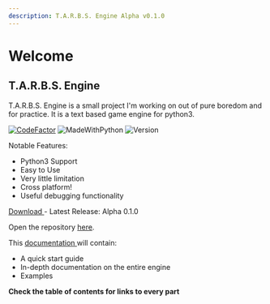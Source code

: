 ```yaml
---
description: T.A.R.B.S. Engine Alpha v0.1.0
---
```


# Welcome

## T.A.R.B.S. Engine

T.A.R.B.S. Engine is a small project I'm working on out of pure boredom and for practice. It is a text based game engine for python3.

[![CodeFactor](https://www.codefactor.io/repository/github/tman540/t.a.r.b.s.-engine/badge)](https://www.codefactor.io/repository/github/tman540/t.a.r.b.s.-engine) ![MadeWithPython](https://img.shields.io/badge/Made%20with-Python-blue.svg) ![Version](https://img.shields.io/badge/Version-Alpha%200.1.0-a620df.svg)

Notable Features: 

* Python3 Support
* Easy to Use
* Very little limitation
* Cross platform!
* Useful debugging functionality

[Download ](https://github.com/tman540/T.A.R.B.S.-Engine/releases)- Latest Release: Alpha 0.1.0

Open the repository [here](https://github.com/tman540/T.A.R.B.S.-Engine).

This [documentation ](https://tautonico-enterprises.gitbook.io/tarbs/)will contain:

* A quick start guide 
* In-depth documentation on the entire engine 
* Examples

**Check the table of contents for links to every part**

